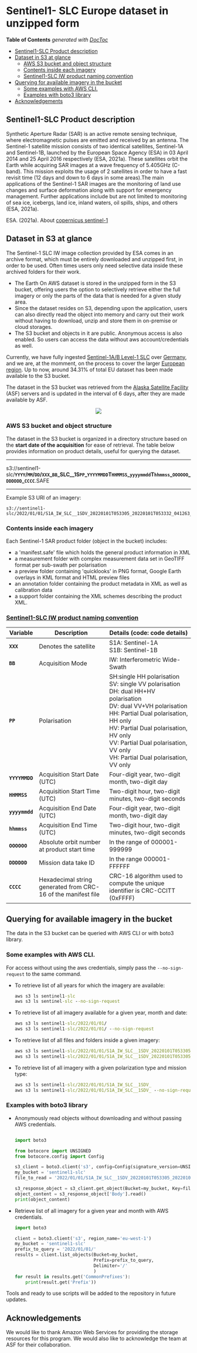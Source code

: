 # Sentinel1- SLC Europe dataset in unzipped form

<!-- START doctoc generated TOC please keep comment here to allow auto update -->
<!-- DON'T EDIT THIS SECTION, INSTEAD RE-RUN doctoc TO UPDATE -->
**Table of Contents**  *generated with [DocToc](https://github.com/thlorenz/doctoc)*

- [Sentinel1-SLC Product description](#sentinel1-slc-product-description)
- [Dataset in S3 at glance](#dataset-in-s3-at-glance)
  - [AWS S3 bucket and object structure](#aws-s3-bucket-and-object-structure)
  - [Contents inside each imagery](#contents-inside-each-imagery)
  - [Sentinel1-SLC IW product naming convention](#sentinel1-slc-iw-product-naming-convention)
- [Querying for available imagery in the bucket](#querying-for-available-imagery-in-the-bucket)
  - [Some examples with AWS CLI.](#some-examples-with-aws-cli)
  - [Examples with boto3 library](#examples-with-boto3-library)
- [Acknowledgements](#acknowledgements)

<!-- END doctoc generated TOC please keep comment here to allow auto update -->



## Sentinel1-SLC Product description
Synthetic Aperture Radar (SAR) is an active remote sensing technique, where electromagnetic pulses are emitted and received by an antenna. 
The Sentinel-1 satellite mission consists of two identical satellites, Sentinel-1A and Sentinel-1B, launched by the European Space Agency (ESA) in 03 April 2014 and 25 April 2016 respectively (ESA, 2021a). These satellites orbit the Earth while acquiring SAR images at a wave frequency of 5.405GHz (C-band). This mission exploits the usage of 2 satellites in order to have a fast revisit time (12 days and down to 6 days in some areas).The main applications of the Sentinel-1 SAR images are the monitoring of land use changes and surface deformation along with support for emergency management. Further applications include but are not limited to monitoring of sea ice, icebergs, land ice, inland waters, oil spills, ships, and others (ESA, 2021a).

ESA. (2021a). About [copernicus sentinel-1](https://sentinel.esa.int/documents/247904/4603794/Sentinel-1-infographic.pdf) 
## Dataset in S3 at glance

The Sentinel-1 SLC IW image collection provided by ESA comes in an archive format, which must be entirely downloaded and unzipped first, in order to be used. Often times users only need selective data inside these archived folders for their work.
- The Earth On AWS dataset is stored in the unzipped form in the S3 bucket, offering users the option to selectively retrieve either the full imagery or only the parts of the data that is needed for a given study area.
- Since the dataset resides on S3, depending upon the application, users can also directly read the object into memory and carry out their work without having to download, unzip and store them in on-premise or cloud storages.
- The S3 bucket and objects in it are public. Anonymous access is also enabled. So users can access the data without aws account/credentials as well.

Currently, we have fully ingested [Sentinel-1A/B Level-1 SLC](https://sentinel.esa.int/web/sentinel/user-guides/sentinel-1-sar/product-types-processing-levels/level-1) over [Germany](https://github.com/live-eo/earth-on-aws/blob/main/imagery/germany.geojson), and we are, at the momment, on the process to cover the larger [European region](https://github.com/live-eo/earth-on-aws/blob/main/imagery/europe.geojson). Up to now, around 34.31% of total EU dataset has been made available to the S3 bucket. 

The dataset in the S3 bucket was retrieved from the [Alaska Satellite Facility](https://search.asf.alaska.edu/#/) (ASF) servers and is updated in the interval of 6 days, after they are made available by ASF.

<p align="center">
<img src="https://github.com/live-eo/earth-on-aws/blob/main/imagery/europe.png">
</p>

### AWS S3 bucket and object structure

The dataset in the S3 bucket is organized in a directory structure based on the **start date of the acquisition** for ease of retrieval.
The table below provides information on product details, useful for querying the dataset.

---

s3://sentinel1-slc/**`YYYY`/`MM`/`DD`/`XXX`\_`BB`\_SLC\_\_1S`PP`\_`YYYYMMDD`T`HHMMSS`\_`yyyymmdd`T`hhmmss`\_`OOOOOO`\_`DDDDDD`\_`CCCC`**.SAFE

---

Example S3 URI of an imagery: 

```
s3://sentinel1-slc/2022/01/01/S1A_IW_SLC__1SDV_20220101T053305_20220101T053332_041263_04E777_0EE8.SAFE/
``` 

### Contents inside each imagery

Each Sentinel-1 SAR product folder (object in the bucket) includes:
  - a 'manifest.safe' file which holds the general product information in XML
  - a measurement folder with complex measurement data set in GeoTIFF format per sub-swath per polarisation
  - a preview folder containing 'quicklooks' in PNG format, Google Earth overlays in KML format and HTML preview files
  - an annotation folder containing the product metadata in XML as well as calibration data
  - a support folder containing the XML schemes describing the product XML.




### [Sentinel1-SLC IW product naming convention](https://sentinel.esa.int/web/sentinel/technical-guides/sentinel-1-sar/products-algorithms/level-1-product-formatting)


|Variable      |Description                |Details (code: code details)|
|--------------|---------------------------|----------------------------|
|**`XXX`**      |Denotes the satellite       |S1A: Sentinel-1A <br>S1B: Sentinel-1B|
|**`BB`**       |Acquisition Mode            |IW: Interferometric Wide-Swath       |
|**`PP`**       |Polarisation                |SH:single HH polarisation <br>SV:	single VV polarisation<br>DH:	dual HH+HV polarisation <br>DV:	dual VV+VH polarisation <br>HH:	Partial Dual polarisation, HH only <br>HV:	Partial Dual polarisation, HV only <br>VV:	Partial Dual polarisation, VV only <br>VH:	Partial Dual polarisation, VV only|
|**`YYYYMMDD`** |Acquisition Start Date (UTC)|Four-digit year, two-digit month, two-digit day|
|**`HHMMSS`**   |Acquisition Start Time (UTC)|Two-digit hour, two-digit minutes, two-digit seconds|
|**`yyyymmdd`** |Acquisition End Date (UTC)  |Four-digit year, two-digit month, two-digit day|
|**`hhmmss`**   |Acquisition End Time (UTC)  |Two-digit hour, two-digit minutes, two-digit seconds|
|**`OOOOOO`**   |Absolute orbit number at product start time |In the range of 000001-999999|
|**`DDDDDD`**   |Mission data take ID        |In the range 000001-FFFFFF|
|**`CCCC`**      |Hexadecimal string generated from CRC-16 of the manifest file |CRC-16 algorithm used to compute the unique identifier is CRC-CCITT (0xFFFF)|





## Querying for available imagery in the bucket

The data in the S3 bucket can be queried with AWS CLI or with boto3 library.

### Some examples with AWS CLI. 

For access without using the aws credentials, simply pass the `--no-sign-request` to the same command. 

- To retrieve list of all years for which the imagery are available:
  ```cmd
  aws s3 ls sentinel1-slc
  aws s3 ls sentinel-slc --no-sign-request
  ```
- To retrieve list of all imagery available for a given year, month and date:
  ```cmd
  aws s3 ls sentinel1-slc/2022/01/01/
  aws s3 ls sentinel1-slc/2022/01/01/ --no-sign-request
  ```
- To retrieve list of all files and folders inside a given imagery:
  ```cmd
  aws s3 ls sentinel1-slc/2022/01/01/S1A_IW_SLC__1SDV_20220101T053305_20220101T053332_041263_04E777_0EE8.SAFE/
  aws s3 ls sentinel1-slc/2022/01/01/S1A_IW_SLC__1SDV_20220101T053305_20220101T053332_041263_04E777_0EE8.SAFE/ --no-sign-request
  ```
- To retrieve list of all imagery with a given polarization type and mission type:
  ```cmd
  aws s3 ls sentinel1-slc/2022/01/01/S1A_IW_SLC__1SDV_
  aws s3 ls sentinel1-slc/2022/01/01/S1A_IW_SLC__1SDV_ --no-sign-request
  ```
   
### Examples with boto3 library
- Anonymously read objects without downloading and without passing AWS credentials.

  ```python
  
  import boto3
  
  from botocore import UNSIGNED
  from botocore.config import Config
  
  s3_client = boto3.client('s3', config=Config(signature_version=UNSIGNED))
  my_bucket = 'sentinel1-slc'
  file_to_read = '2022/01/01/S1A_IW_SLC__1SDV_20220101T053305_20220101T053332_041263_04E777_0EE8.SAFE/annotation/s1a-iw1-slc-vh-20220101t053305-20220101t053330-041263-04e777-001.xml'
  
  s3_response_object = s3_client.get_object(Bucket=my_bucket, Key=file_to_read)
  object_content = s3_response_object['Body'].read()
  print(object_content)
  
  ```

- Retrieve list of all imagery for a given year and month with AWS credentials.
  ```python
  import boto3
  
  client = boto3.client('s3', region_name='eu-west-1')
  my_bucket = 'sentinel1-slc'
  prefix_to_query = '2022/01/01/'
  results = client.list_objects(Bucket=my_bucket,
                                Prefix=prefix_to_query,
                                Delimiter='/'
                                )
  for result in results.get('CommonPrefixes'):
      print(result.get('Prefix'))
  ```

Tools and ready to use scripts will be added to the repository in future updates.

## Acknowledgements

We would like to thank Amazon Web Services for providing the storage resources for this program. We would also like to acknowledge the team at ASF for their collaboration. 


